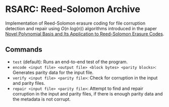 # RSARC: Reed-Solomon Archive

Implementation of Reed-Solomon erasure coding for file corruption detection and repair using $O(n\ log(n))$ algorithms introduced in the paper [Novel Polynomial Basis and Its Application to Reed-Solomon Erasure Codes](https://arxiv.org/pdf/1404.3458).

## Commands

- `test` (default): Runs an end-to-end test of the program.
- `encode <input file> <output file> <block bytes> <parity blocks>`: Generates parity data for the input file.
- `verify <input file> <parity file>`: Check for corruption in the input and parity files.
- `repair <input file> <parity file>`: Attempt to find and repair corruption in the input and parity files, if there is enough parity data and the metadata is not corrupt.
